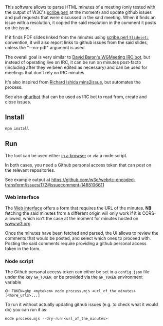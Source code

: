 This software allows to parse HTML minutes of a meeting (only tested with the output of W3C's [scribe.perl](https://github.com/w3c/scribe2/) at the moment) and update github issues and pull requests that were discussed in the said meeting. When it finds an issue with a resolution, it copied the said resolution in the comment it posts on the issue.

If it finds PDF slides linked from the minutes using [scribe.perl `Slideset:`](https://w3c.github.io/scribe2/scribedoc.html#slides) convention, it will also report links to github issues from the said slides, unless the "--no-pdf" argument is used.

The overall goal is very similar to [David Baron's WGMeeting IRC bot](https://github.com/dbaron/wgmeeting-github-ircbot), but instead of operating live on IRC, it can be run on minutes post-facto (including after they've been edited as necessary) and can be used for meetings that don't rely on IRC minutes.

It's also inspired from [Richard Ishida mins2issue](https://github.com/r12a/mins2issue), but automates the process.

See also [ghurlbot](https://github.com/w3c/GHURLBot) that can be used as IRC bot to read from, create and close issues.

## Install
```sh
npm install
```

## Run
The tool can be used either [in a browser](https://dontcallmedom.github.io/minutes2github/) or via a node script.

In both cases, you need a Github personal access token that can post on the relevant repositories.

See example output at https://github.com/w3c/webrtc-encoded-transform/issues/172#issuecomment-1488106611


### Web interface

The [Web interface](https://dontcallmedom.github.io/minutes2github/) offers a form that requires the URL of the minutes. **NB** fetching the said minutes from a different origin will only work if it is CORS-allowed, which isn't the case at the moment for minutes hosted on www.w3.org.

Once the minutes have been fetched and parsed, the UI allows to review the comments that would be posted, and select which ones to proceed with. Posting the said comments require providing a github personal access token in the form.

### Node script

The Github personal access token can either be set in a `config.json` file under the key `GH_TOKEN`, or be provided via the `GH_TOKEN` environment variable

```
GH_TOKEN=ghp_<mytoken> node process.mjs <url_of_the_minutes> [<more_urls>...]
```

To run it without actually updating github issues (e.g. to check what it would do) you can run it as:
```
node process.mjs --dry-run <url_of_the_minutes>
```


